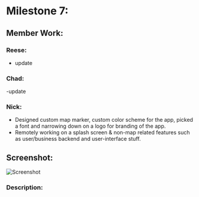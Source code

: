 # Milestone 7:

## Member Work:
### Reese:
- update

### Chad:
-update

### Nick:
- Designed custom map marker, custom color scheme for the app, picked a font and narrowing down on a logo for branding of the app. 
- Remotely working on a splash screen & non-map related features such as user/business backend and user-interface stuff.


## Screenshot: 
![Screenshot]()
### Description:
